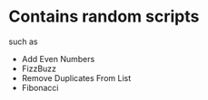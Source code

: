 # Contains random scripts
<p>such as</p>

<ul>
  <li>Add Even Numbers</li>
  <li>FizzBuzz</li>
  <li>Remove Duplicates From List</li>
  <li>Fibonacci</li>
</ul>
